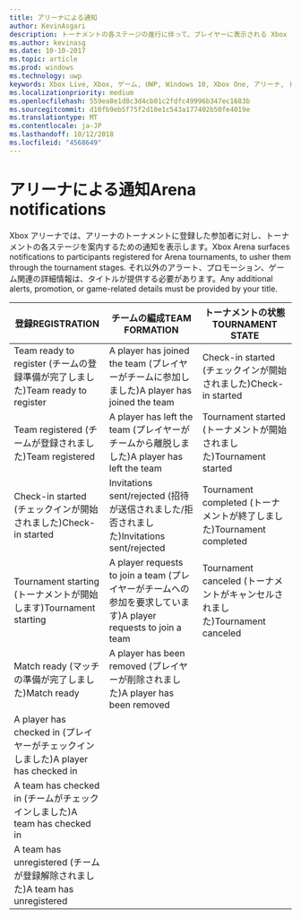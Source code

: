 ```yaml
---
title: アリーナによる通知
author: KevinAsgari
description: トーナメントの各ステージの進行に伴って、プレイヤーに表示される Xbox アリーナの通知について説明します。
ms.author: kevinasg
ms.date: 10-10-2017
ms.topic: article
ms.prod: windows
ms.technology: uwp
keywords: Xbox Live, Xbox, ゲーム, UWP, Windows 10, Xbox One, アリーナ, トーナメント, UX
ms.localizationpriority: medium
ms.openlocfilehash: 559ea8e1d8c3d4cb01c2fdfc49996b347ec1683b
ms.sourcegitcommit: d10fb9eb5f75f2d10e1c543a177402b50fe4019e
ms.translationtype: MT
ms.contentlocale: ja-JP
ms.lasthandoff: 10/12/2018
ms.locfileid: "4568649"
---
```

# <a name="arena-notifications"></a><span data-ttu-id="3dd17-104">アリーナによる通知</span><span class="sxs-lookup"><span data-stu-id="3dd17-104">Arena notifications</span></span>

<span data-ttu-id="3dd17-105">Xbox アリーナでは、アリーナのトーナメントに登録した参加者に対し、トーナメントの各ステージを案内するための通知を表示します。</span><span class="sxs-lookup"><span data-stu-id="3dd17-105">Xbox Arena surfaces notifications to participants registered for Arena tournaments, to usher them through the tournament stages.</span></span> <span data-ttu-id="3dd17-106">それ以外のアラート、プロモーション、ゲーム関連の詳細情報は、タイトルが提供する必要があります。</span><span class="sxs-lookup"><span data-stu-id="3dd17-106">Any additional alerts, promotion, or game-related details must be provided by your title.</span></span>

<span data-ttu-id="3dd17-107">登録</span><span class="sxs-lookup"><span data-stu-id="3dd17-107">REGISTRATION</span></span> | <span data-ttu-id="3dd17-108">チームの編成</span><span class="sxs-lookup"><span data-stu-id="3dd17-108">TEAM FORMATION</span></span> | <span data-ttu-id="3dd17-109">トーナメントの状態</span><span class="sxs-lookup"><span data-stu-id="3dd17-109">TOURNAMENT STATE</span></span>
--- | --- | ---
<span data-ttu-id="3dd17-110">Team ready to register (チームの登録準備が完了しました)</span><span class="sxs-lookup"><span data-stu-id="3dd17-110">Team ready to register</span></span> | <span data-ttu-id="3dd17-111">A player has joined the team (プレイヤーがチームに参加しました)</span><span class="sxs-lookup"><span data-stu-id="3dd17-111">A player has joined the team</span></span> | <span data-ttu-id="3dd17-112">Check-in started (チェックインが開始されました)</span><span class="sxs-lookup"><span data-stu-id="3dd17-112">Check-in started</span></span>
<span data-ttu-id="3dd17-113">Team registered (チームが登録されました)</span><span class="sxs-lookup"><span data-stu-id="3dd17-113">Team registered</span></span> | <span data-ttu-id="3dd17-114">A player has left the team (プレイヤーがチームから離脱しました)</span><span class="sxs-lookup"><span data-stu-id="3dd17-114">A player has left the team</span></span> | <span data-ttu-id="3dd17-115">Tournament started (トーナメントが開始されました)</span><span class="sxs-lookup"><span data-stu-id="3dd17-115">Tournament started</span></span>
<span data-ttu-id="3dd17-116">Check-in started (チェックインが開始されました)</span><span class="sxs-lookup"><span data-stu-id="3dd17-116">Check-in started</span></span> | <span data-ttu-id="3dd17-117">Invitations sent/rejected (招待が送信されました/拒否されました)</span><span class="sxs-lookup"><span data-stu-id="3dd17-117">Invitations sent/rejected</span></span> | <span data-ttu-id="3dd17-118">Tournament completed (トーナメントが終了しました)</span><span class="sxs-lookup"><span data-stu-id="3dd17-118">Tournament completed</span></span>
<span data-ttu-id="3dd17-119">Tournament starting (トーナメントが開始します)</span><span class="sxs-lookup"><span data-stu-id="3dd17-119">Tournament starting</span></span> | <span data-ttu-id="3dd17-120">A player requests to join a team (プレイヤーがチームへの参加を要求しています)</span><span class="sxs-lookup"><span data-stu-id="3dd17-120">A player requests to join a team</span></span> | <span data-ttu-id="3dd17-121">Tournament canceled (トーナメントがキャンセルされました)</span><span class="sxs-lookup"><span data-stu-id="3dd17-121">Tournament canceled</span></span>
<span data-ttu-id="3dd17-122">Match ready (マッチの準備が完了しました)</span><span class="sxs-lookup"><span data-stu-id="3dd17-122">Match ready</span></span> | <span data-ttu-id="3dd17-123">A player has been removed (プレイヤーが削除されました)</span><span class="sxs-lookup"><span data-stu-id="3dd17-123">A player has been removed</span></span> |
<span data-ttu-id="3dd17-124">A player has checked in (プレイヤーがチェックインしました)</span><span class="sxs-lookup"><span data-stu-id="3dd17-124">A player has checked in</span></span> | |
<span data-ttu-id="3dd17-125">A team has checked in (チームがチェックインしました)</span><span class="sxs-lookup"><span data-stu-id="3dd17-125">A team has checked in</span></span> | |
<span data-ttu-id="3dd17-126">A team has unregistered (チームが登録解除されました)</span><span class="sxs-lookup"><span data-stu-id="3dd17-126">A team has unregistered</span></span> | |
